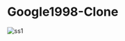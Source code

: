 # Google1998-Clone
![ss1](https://user-images.githubusercontent.com/112938481/204772983-f3b6faed-b28f-4bee-afa5-22096820e2d3.png)
